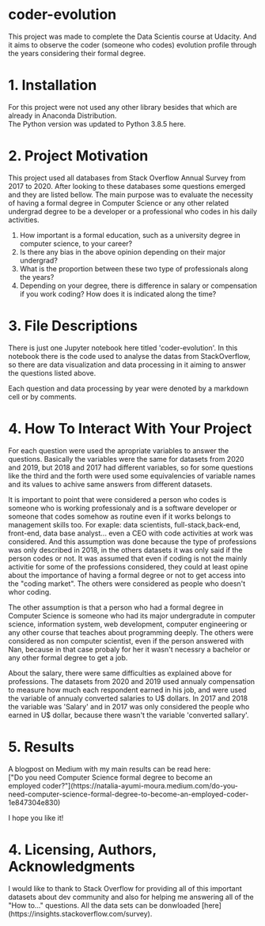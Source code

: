 # coder-evolution
<p>This project was made to complete the Data Scientis course at Udacity. And it aims to observe the coder (someone who codes) evolution profile through the years considering their formal degree.</p>

# 1. Installation
<p>For this project were not used any other library besides that which are already in Anaconda Distribution. <br>
The Python version was updated to Python 3.8.5 here.</p>

# 2. Project Motivation
<p>This project used all databases from Stack Overflow Annual Survey from 2017 to 2020. After looking to these databases some questions emerged and they are listed bellow. The main purpose was to evaluate the necessity of having a formal degree in Computer Science or any other related undergrad degree to be a developer or a professional who codes in his daily activities.</p> 

1. How important is a formal education, such as a university degree in computer science, to your career?
2. Is there any bias in the above opinion depending on their major undergrad?
3. What is the proportion between these two type of professionals along the years?
4. Depending on your degree, there is difference in salary or compensation if you work coding? How does it is indicated along the time?

# 3. File Descriptions
<p>There is just one Jupyter notebook here titled 'coder-evolution'. In this notebook there is the code used to analyse the datas from StackOverflow, so there are data visualization and data processing in it aiming to answer the questions listed above.</p>

<p>Each question and data processing by year were denoted by a markdown cell or by comments.</p>

# 4. How To Interact With Your Project 
<p>For each question were used the apropriate variables to answer the questions. Basically the variables were the same for datasets from 2020 and 2019, but 2018 and 2017 had different variables, so for some questions like the third and the forth were used some equivalencies of variable names and its values to achive same answers from different datasets.</p>

<p>It is important to point that were considered a person who codes is someone who is working professionaly and is a software developer or someone that codes somehow as routine even if it works belongs to management skills too. For exaple: data scientists, full-stack,back-end, front-end, data base analyst... even a CEO with code activities at work was considered. And this assumption was done because the type of professions was only described in 2018, in the others datasets it was only said if the person codes or not. It was assumed that even if coding is not the mainly activitie for some of the professions considered, they could at least opine about the importance of having a formal degree or not to get access into the "coding market". The others were considered as people who doesn't whor coding.</p>

<p>The other assumption is that a person who had a formal degree in Computer Science is someone who had its major undergradute in computer science, information system, web development, computer engineering or any other course that teaches about programming deeply. The others were considered as non computer scientist, even if the person answered with Nan, because in that case probaly for her it wasn't necessry a bachelor or any other formal degree to get a job.</p>

<p>About the salary, there were same difficulties as explained above for professions. The datasets from 2020 and 2019 used annualy compensation to measure how much each respondent earned in his job, and were used the variable of annualy converted salaries to U$ dollars. In 2017 and 2018 the variable was 'Salary' and in 2017 was only considered the people who earned in U$ dollar, because there wasn't the variable 'converted sallary'. </p>
	
# 5. Results
<p>A blogpost on Medium with my main results can be read here: <br>
["Do you need Computer Science formal degree to become an employed coder?"](https://natalia-ayumi-moura.medium.com/do-you-need-computer-science-formal-degree-to-become-an-employed-coder-1e847304e830)</p>

<p>I hope you like it!</p>

# 4. Licensing, Authors, Acknowledgments  
<p>I would like to thank to Stack Overflow for providing all of this important datasets about dev community and also for helping me answering all of the "How to..." questions. All the data sets can be donwloaded [here]
    (https://insights.stackoverflow.com/survey).</p>
